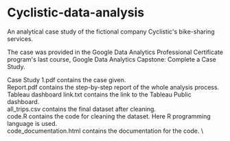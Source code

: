 # Cyclistic-data-analysis

An analytical case study of the fictional company Cyclistic's bike-sharing services.

The case was provided in the Google Data Analytics Professional Certificate program's last course, Google Data Analytics Capstone: Complete a Case Study.

Case Study 1.pdf contains the case given. \
Report.pdf contains the step-by-step report of the whole analysis process. \
Tableau dashboard link.txt contains the link to the Tableau Public dashboard. \
all_trips.csv contains the final dataset after cleaning. \
code.R contains the code for cleaning the dataset. Here R programming language is used. \
code_documentation.html contains the documentation for the code. \

